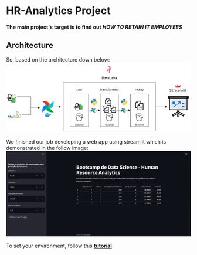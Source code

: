 # HR-Analytics Project
**The main project's target is to find out _HOW TO RETAIN IT EMPLOYEES_**

## Architecture
So, based on the architecture down below:
![Architecture](images/arch.jpg)

We finished our job developing a web app using streamlit which is demonstrated in the follow image:
![App](images/dash-streamlit.PNG)

To set your environment, follow this **[tutorial](https://quark-wineberry-cc8.notion.site/Stack-Bootcamp-de-Data-Science-ba4a89fb9940461792d3f57b63578268)**

